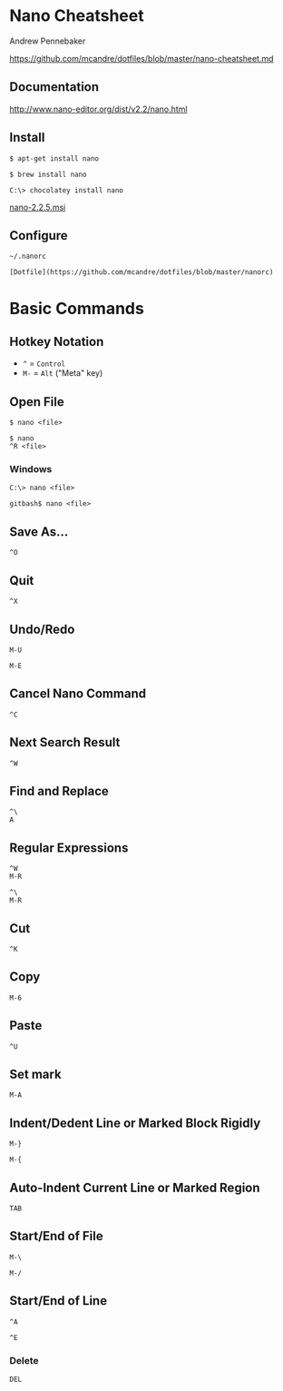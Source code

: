 # Nano Cheatsheet

Andrew Pennebaker

https://github.com/mcandre/dotfiles/blob/master/nano-cheatsheet.md

## Documentation

http://www.nano-editor.org/dist/v2.2/nano.html

## Install

    $ apt-get install nano

    $ brew install nano

    C:\> chocolatey install nano

[nano-2.2.5.msi](http://www.yellosoft.us/helpers#nano)

## Configure

    ~/.nanorc

    [Dotfile](https://github.com/mcandre/dotfiles/blob/master/nanorc)

# Basic Commands

## Hotkey Notation

* `^` = `Control`
* `M-` = `Alt` ("Meta" key)

## Open File

    $ nano <file>

    $ nano
    ^R <file>

### Windows

    C:\> nano <file>

    gitbash$ nano <file>

## Save As...

    ^O

## Quit

    ^X

## Undo/Redo

    M-U

    M-E

## Cancel Nano Command

    ^C

## Next Search Result

    ^W

## Find and Replace

    ^\
    A

## Regular Expressions

    ^W
    M-R

    ^\
    M-R

## Cut

    ^K

## Copy

    M-6

## Paste

    ^U

## Set mark

    M-A

## Indent/Dedent Line or Marked Block Rigidly

    M-}

    M-{

## Auto-Indent Current Line or Marked Region

    TAB

## Start/End of File

    M-\

    M-/

## Start/End of Line

    ^A

    ^E

### Delete

    DEL
